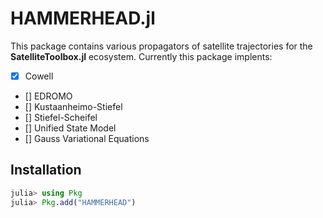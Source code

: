 HAMMERHEAD.jl
================================

This package contains various propagators of satellite trajectories for the **SatelliteToolbox.jl** ecosystem. Currently this package implents:
- [x] Cowell
- [] EDROMO
- [] Kustaanheimo-Stiefel
- [] Stiefel-Scheifel
- [] Unified State Model
- [] Gauss Variational Equations

## Installation

```julia
julia> using Pkg
julia> Pkg.add("HAMMERHEAD")
```

